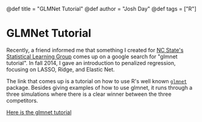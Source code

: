 @def title = "GLMNet Tutorial"
@def author = "Josh Day"
@def tags = ["R"]

# GLMNet Tutorial
Recently, a friend informed me that something I created for [NC State's Statistical Learning Group](http://www4.stat.ncsu.edu/~post/slg.html) comes up on a google search for "glmnet tutorial".  In fall 2014, I gave an introduction to penalized regression, focusing on LASSO, Ridge, and Elastic Net.  

The link that comes up is a tutorial on how to use R's well known [`glmnet`](https://cran.r-project.org/web/packages/glmnet/index.html) package.  Besides giving examples of how to use glmnet, it runs through a three simulations where there is a clear winner between the three competitors.

[Here is the glmnet tutorial](http://www4.stat.ncsu.edu/~post/josh/LASSO_Ridge_Elastic_Net_-_Examples.html)